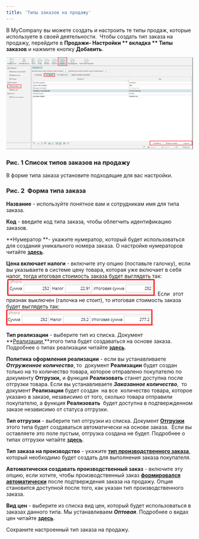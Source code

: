 ```yaml
---
title: 'Типы заказов на продажу'
---
```


В MyCompany вы можете создать и настроить те типы продаж, которые используете в своей деятельности.  Чтобы создать тип заказа на продажу, перейдите в **Продажи- Настройки ** вкладка ** Типы заказов** и нажмите кнопку **Добавить**. 

![](attachments/1146891/1147488.png)

### Рис. 1 Список типов заказов на продажу

  

В форме типа заказа установите подходящие для вас настройки.

### Рис. 2  Форма типа заказа

  

  

**Название** - используйте понятное вам и сотрудникам имя для типа заказа. 

**Код** - введите код типа заказа, чтобы облегчить идентификацию заказов.

**Нумератор **- укажите нумератор, который будет использоваться для создания уникального номера заказа. О настройке нумераторов читайте [**здесь**](Numerators.md). 

**Цена включает налоги** - включите эту опцию (поставьте галочку), если вы указываете в системе цену товара, которая уже включает в себя налог, тогда итоговая стоимость заказа будет выглядеть так: ![](attachments/1146891/1147491.png). Если  этот признак выключен (галочка не стоит), то итоговая стоимость заказа будет выглядеть так: ![](attachments/1146891/1147471.png).

**Тип реализации** - выберите тип из списка. Документ **[Реализации ](Customer_invoice_and_Payment_collection.md)**этого типа будет создаваться на основе заказа.  Подробнее о типах реализации читайте [**здесь**](Invoice_type.md). 

**Политика оформления реализации** - если вы устанавливаете ***Отгруженное количество***, то  документ **Реализации** будет создан только на то количество товара, которое отправлено покупателю по документу **Отгрузки,** и функция **Реализовать** станет доступна после отгрузки товара. Если вы устанавливаете ***Заказанное количество***,  то  документ **Реализации** будет создан  на все  количество товара, которое указано в заказе, независимо от того, сколько товара отправили покупателю, а функция **Реализовать**  будет доступна в подтвержденном заказе независимо от статуса отгрузки. 

**Тип отгрузки** - выберите тип отгрузки из списка. Документ [**Отгрузки**](Shipments.md) этого типа будет создаваться автоматически на основе заказа.  Если вы оставляете это поле пустым, отгрузка создана не будет. Подробнее о типах отгрузки читайте [**здесь**](Shipment_type.md). 

**Тип заказа на производство** - укажите [**тип производственного заказа**](Manufacturing_order_type.md), который необходимо будет создать для выполнения заказа покупателя.

**Автоматически создавать производственный заказ** - включите эту опцию, если хотите, чтобы производственный заказ [**формировался автоматически**](Auto_created_manufacturing_order_from_customer_order.md) после подтверждения заказа на продажу. Опция становится доступной после того, как указан тип производственного заказа.

**Вид цен** - выберите из списка вид цен, который будет использоваться в заказах данного типа. Мы устанавливаем ***Оптовая***. Подробнее о видах цен читайте [**здесь**](Price_type_settings.md). 

Сохраните настроенный тип заказа на продажу.

  



  
